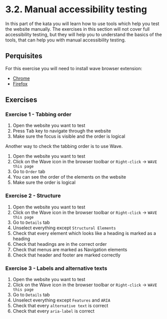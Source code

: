 # 3.2. Manual accessibility testing

In this part of the kata you will learn how to use tools which help you test the website manually. The exercises in this section will not cover full accessibility testing, but they will help you to understand the basics of the tools, that can help you with manual accessibility testing.

## Perquisites

For this exercise you will need to install wave browser extension:

- [Chrome](https://chrome.google.com/webstore/detail/wave-evaluation-tool/jbbplnpkjmmeebjpijfedlgcdilocofh)
- [Firefox](https://addons.mozilla.org/en-US/firefox/addon/wave-accessibility-tool/)

## Exercises

### Exercise 1 - Tabbing order

1. Open the website you want to test
2. Press <kbd>Tab</kbd> key to navigate through the website
3. Make sure the focus is visible and the order is logical

Another way to check the tabbing order is to use Wave.

1. Open the website you want to test
2. Click on the Wave icon in the browser toolbar or `Right-click` -> `WAVE this page`
3. Go to `Order` tab
4. You can see the order of the elements on the website
5. Make sure the order is logical

### Exercise 2 - Structure

1. Open the website you want to test
2. Click on the Wave icon in the browser toolbar or `Right-click` -> `WAVE this page`
3. Go to `Details` tab
4. Unselect everything except `Structural Elements`
5. Check that every element which looks like a heading is marked as a heading
6. Check that headings are in the correct order
7. Check that menus are marked as Navigation elements
8. Check that header and footer are marked correctly

### Exercise 3 - Labels and alternative texts

1. Open the website you want to test
2. Click on the Wave icon in the browser toolbar or `Right-click` -> `WAVE this page`
3. Go to `Details` tab
4. Unselect everything except `Features` and `ARIA`
5. Check that every `alternative text` is correct
6. Check that every `aria-label` is correct
